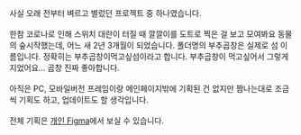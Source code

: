 사실 오래 전부터 벼르고 별렀던 프로젝트 중 하나였습니다. <br>
<br>
한참 코로나로 인해 스위치 대란이 터질 때 깔깔이를 도트로 찍은 걸 보고 모여봐요 동물의 숲시작했는데, 어느 새 2년 3개월이 되었습니다. 폴더명의 부추곱창은 실제로 섬 이름입니다. 정확히는 부추곱창이먹고싶섬이라고 합니다. 부추곱창이 먹고싶어서 그렇게 지었어요... 곱창 진짜 좋아합니다. <br>
<br>
아직은 PC, 모바일버전 프레임이랑 메인페이지밖에 기획된 건 없지만 짬나는대로 조금씩 기획도 하고, 업데이트도 할 생각입니다. <br>
<br>
전체 기획은 <a href="https://www.figma.com/file/aNIoJC3o4cMOEKJndwK8TQ/%EB%B6%80%EC%B6%94%EA%B3%B1%EC%B0%BD%EC%9D%B4%EB%A8%B9%EA%B3%A0%EC%8B%B6%EC%84%AC-%EC%84%AC%ED%8E%98%EC%9D%B4%EC%A7%80">개인 Figma</a>에서 보실 수 있습니다. 
